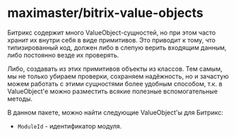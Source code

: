 # maximaster/bitrix-value-objects

Битрикс содержит много ValueObject-сущностей, но при этом часто хранит их внутри
себя в виде примитивов. Это приводит к тому, что типизированный код, должен либо
в слепую верить входящим данным, либо постоянно везде их проверять.

Либо, создавать из этих примитивов объекты из классов. Тем самым, мы не только
убираем проверки, сохраняем надёжность, но и зачастую можем работать с этими
сущностями более удобным способом, т.к. в ValueObject'е можно разместить всякие
полезные вспомогательные методы.

В данном пакете, можно найти следующие ValueObject'ы для Битрикс:

* `ModuleId` - идентификатор модуля.
